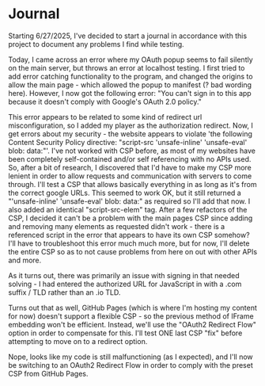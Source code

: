# Journal

Starting 6/27/2025, I've decided to start a journal in accordance with this project to document any problems I find while testing.  

Today, I came across an error where my OAuth popup seems to fail silently on the main server, but throws an error at localhost testing. I first tried to add error catching functionality to the program, and changed the origins to allow the main page - which allowed the popup to manifest (? bad wording here). However, I now got the following error: "You can't sign in to this app because it doesn't comply with Google's OAuth 2.0 policy."

This error appears to be related to some kind of redirect url misconfiguration, so I added my player as the authorization redirect. Now, I get errors about my security - the website appears to violate 'the following Content Security Policy directive: "script-src 'unsafe-inline' 'unsafe-eval' blob: data:"'. I've not worked with CSP before, as most of my websites have been completely self-contained and/or self referencing with no APIs used. So, after a bit of research, I discovered that I'd have to make my CSP more lenient in order to allow requests and communication with servers to come through. I'll test a CSP that allows basically everything in as long as it's from the correct google URLs. This seemed to work OK, but it still returned a "'unsafe-inline' 'unsafe-eval' blob: data:" as required so I'll add that now. I also added an identical "script-src-elem" tag. After a few refactors of the CSP, I decided it can't be a problem with the main pages CSP since adding and removing many elements as requested didn't work - there is a referenced script in the error that appears to have its own CSP somehow? I'll have to troubleshoot this error much much more, but for now, I'll delete the entire CSP so as to not cause problems from here on out with other APIs and more.

As it turns out, there was primarily an issue with signing in that needed solving - I had entered the authorized URL for JavaScript in with a .com suffix / TLD rather than an .io TLD.  

Turns out that as well, GitHub Pages (which is where I'm hosting my content for now) doesn't support a flexible CSP - so the previous method of IFrame embedding won't be efficient. Instead, we'll use the "OAuth2 Redirect Flow" option in order to compensate for this. I'll test ONE last CSP "fix" before attempting to move on to a redirect option.

Nope, looks like my code is still malfunctioning (as I expected), and I'll now be switching to an OAuth2 Redirect Flow in order to comply with the preset CSP from GitHub Pages.  
